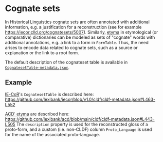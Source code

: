 # Cognate sets

In Historical Linguistics cognate sets are often annotated with additional information, e.g.
a justification for a reconstruction (see for example https://iecor.clld.org/cognatesets/5007).
Similarly, [etyma](https://de.wikipedia.org/wiki/Etymon)
in etymological (or comparative) dictionaries can be modeled as sets of "cognate" words with additional
annotations, e.g. a link to a form in `FormTable`. Thus, the need arises to encode data related to 
cognate sets, such as a source or explanation or the link to a root form.

The default description of the cognateset table is available in 
[`CognatesetTable-metadata.json`](CognatesetTable-metadata.json).


## Example

[IE-CoR](https://iecor.clld.org/)'s `CognatesetTable` is described here: https://github.com/lexibank/iecor/blob/v1.0/cldf/cldf-metadata.json#L463-L552

[ACD' etyma](https://acd.clld.org/cognatesets) are described here:
https://github.com/lexibank/acd/blob/main/cldf/cldf-metadata.json#L443-L505
The `description` property is used for the reconstructed gloss of a proto-form,
and a custom (i.e. non-CLDF) column `Proto_Language` is used for the name of the associated proto-language.
